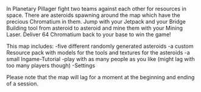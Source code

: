 In Planetary Pillager fight two teams against each other for resources in space. There are asteroids spawning around the map which have the precious Chromatium in them. Jump with your Jetpack and your Bridge Building tool from asteroid to asteroid and mine them with your Mining Laser. Deliver 64 Chromatium back to your base to win the game!

This map includes:
-five different randomly generated asteroids
-a custom Resource pack with models for the tools and textures for the asteroids
-a small Ingame-Tutorial
-play with as many people as you like (might lag with too many players though)
-Settings

Please note that the map will lag for a moment at the beginning and ending of a session.
